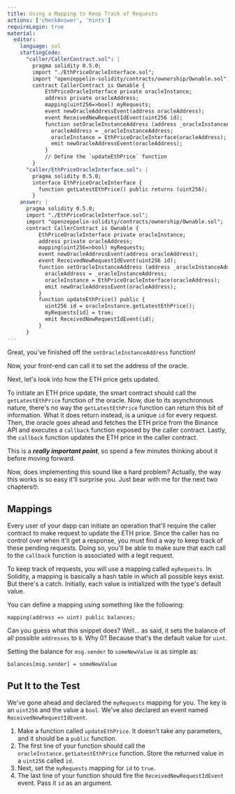 ```yaml
---
title: Using a Mapping to Keep Track of Requests
actions: ['checkAnswer', 'hints']
requireLogin: true
material:
  editor:
    language: sol
    startingCode:
      "caller/CallerContract.sol": |
        pragma solidity 0.5.0;
        import "./EthPriceOracleInterface.sol";
        import "openzeppelin-solidity/contracts/ownership/Ownable.sol";
        contract CallerContract is Ownable {
            EthPriceOracleInterface private oracleInstance;
            address private oracleAddress;
            mapping(uint256=>bool) myRequests;
            event newOracleAddressEvent(address oracleAddress);
            event ReceivedNewRequestIdEvent(uint256 id);
            function setOracleInstanceAddress (address _oracleInstanceAddress) public onlyOwner {
              oracleAddress = _oracleInstanceAddress;
              oracleInstance = EthPriceOracleInterface(oracleAddress);
              emit newOracleAddressEvent(oracleAddress);
            }
            // Define the `updateEthPrice` function
        }
      "caller/EthPriceOracleInterface.sol": |
        pragma solidity 0.5.0;
        interface EthPriceOracleInterface {
          function getLatestEthPrice() public returns (uint256);
        }
    answer: |
      pragma solidity 0.5.0;
      import "./EthPriceOracleInterface.sol";
      import "openzeppelin-solidity/contracts/ownership/Ownable.sol";
      contract CallerContract is Ownable {
          EthPriceOracleInterface private oracleInstance;
          address private oracleAddress;
          mapping(uint256=>bool) myRequests;
          event newOracleAddressEvent(address oracleAddress);
          event ReceivedNewRequestIdEvent(uint256 id);
          function setOracleInstanceAddress (address _oracleInstanceAddress) public onlyOwner {
            oracleAddress = _oracleInstanceAddress;
            oracleInstance = EthPriceOracleInterface(oracleAddress);
            emit newOracleAddressEvent(oracleAddress);
          }
          function updateEthPrice() public {
            uint256 id = oracleInstance.getLatestEthPrice();
            myRequests[id] = true;
            emit ReceivedNewRequestIdEvent(id);
          }
      }
---
```


Great, you've finished off the `setOracleInstanceAddress` function!

Now, your front-end can call it to set the address of the oracle.

Next, let's look into how the ETH price gets updated.

To initiate an ETH price update, the smart contract should call the `getLatestEthPrice` function of the oracle. Now, due to its asynchronous nature, there's no way the `getLatestEthPrice` function can return this bit of information. What it does return instead, is a unique `id` for every request. Then, the oracle goes ahead and fetches the ETH price from the Binance API and executes a `callback` function exposed by the caller contract. Lastly, the `callback` function updates the ETH price in the caller contract.

This is a **_really important point_**, so spend a few minutes thinking about it before moving forward.

Now, does implementing this sound like a hard problem? Actually, the way this works is so easy it'll surprise you. Just bear with me for the next two chapters🤓.

## Mappings

Every user of your dapp can initiate an operation that'll require the caller contract to make request to update the ETH price. Since the caller has no control over when it'll get a response, you must find a way to keep track of these pending requests. Doing so, you'll be able to make sure that each call to the `callback` function is associated with a legit request.

To keep track of requests, you will use a mapping called `myRequests`. In Solidity, a mapping is basically a hash table in which all possible keys exist. But there's a catch. Initially, each value is initialized with the type's default value.

You can define a mapping using something like the following:

```solidity
mapping(address => uint) public balances;
```

Can you guess what this snippet does? Well... as said, it sets the balance of all possible `addresses` to `0`. Why 0? Because that's the default value for `uint`.

Setting the balance for `msg.sender` to `someNewValue` is as simple as:

```solidity
balances[msg.sender] = someNewValue
```

## Put It to the Test

We've gone ahead and declared the `myRequests` mapping for you. The key is an `uint256` and the value a `bool`. We've also declared an event named `ReceivedNewRequestIdEvent`.

1. Make a function called `updateEthPrice`. It doesn't take any parameters, and it should be  a `public` function.
2. The first line of your function should call the `oracleInstance.getLatestEthPrice` function. Store the returned value in a `uint256` called `id`.
3. Next, set the `myRequests` mapping for `id` to `true`.
4. The last line of your function should fire the `ReceivedNewRequestIdEvent` event. Pass it `id` as an argument.
